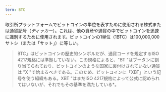 ```yaml
---
term: BTC
---
```

取引所プラットフォームでビットコインの単位を表すために使用される株式または通貨記号（*ティッカー*）。これは、他の資産や通貨の中でビットコインを迅速に識別するために使用されます。ビットコインの1単位（1BTC）は100,000,000サトシ（または「サット」）に等しい。

> BTC」はビットコインの歴史的シンボルだが、通貨コードを規定するISO 4217規格には準拠していない。この規格によると、"BT "はブータンに割り当てられており、ビットコインのような国家に裏付けされていない通貨は "X "で始まるべきである。このため、ビットコインに「XBT」という記号を使う組織もある。XBT "はまだISO 4217規格によって公式に認められてはいないが、それでもその基準を満たしている*。